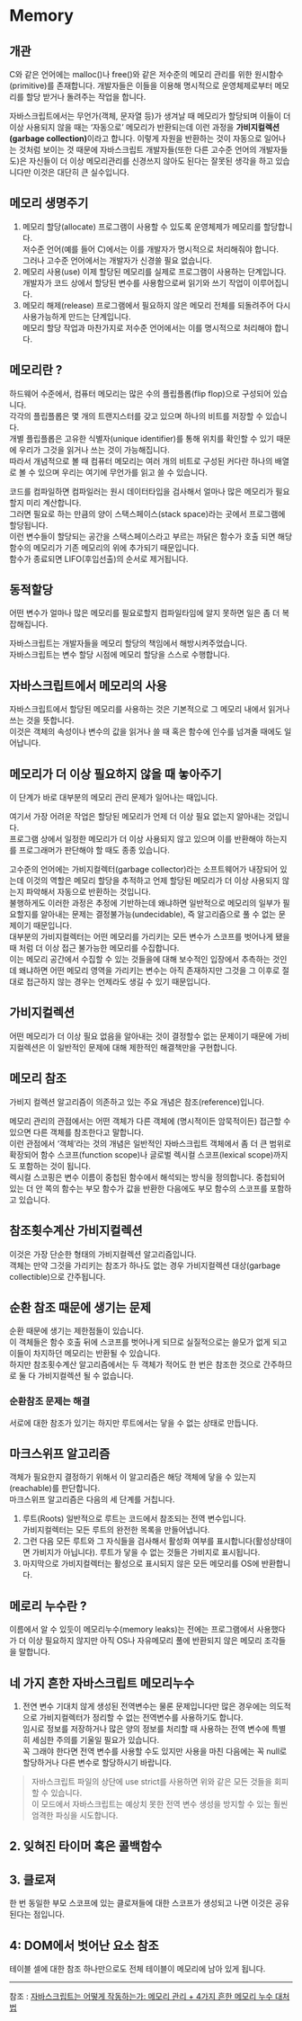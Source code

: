 
# Memory

## 개관
C와 같은 언어에는 malloc()나 free()와 같은 저수준의 메모리 관리를 위한 원시함수(primitive)를 존재합니다. 개발자들은 이들을 이용해 명시적으로 운영체제로부터 메모리를 할당 받거나 돌려주는 작업을 합니다.  

자바스크립트에서는 무언가(객체, 문자열 등)가 생겨날 때 메모리가 할당되며 이들이 더 이상 사용되지 않을 때는 ‘자동으로’ 메모리가 반환되는데 이런 과정을 <b>가비지컬렉션(garbage collection)</b>이라고 합니다. 이렇게 자원을 반환하는 것이 자동으로 일어나는 것처럼 보이는 것 때문에 자바스크립트 개발자들(또한 다른 고수준 언어의 개발자들도)은 자신들이 더 이상 메모리관리를 신경쓰지 않아도 된다는 잘못된 생각을 하고 있습니다만 이것은 대단히 큰 실수입니다.

## 메모리 생명주기
1. 메모리 할당(allocate)
프로그램이 사용할 수 있도록 운영체제가 메모리를 할당합니다.  
저수준 언어(예를 들어 C)에서는 이를 개발자가 명시적으로 처리해줘야 합니다.  
그러나 고수준 언어에서는 개발자가 신경쓸 필요 없습니다.  
1. 메모리 사용(use)
이제 할당된 메모리를 실제로 프로그램이 사용하는 단계입니다.  
개발자가 코드 상에서 할당된 변수를 사용함으로써 읽기와 쓰기 작업이 이루어집니다.  
1. 메모리 해제(release)
프로그램에서 필요하지 않은 메모리 전체를 되돌려주어 다시 사용가능하게 만드는 단계입니다.  
메모리 할당 작업과 마찬가지로 저수준 언어에서는 이를 명시적으로 처리해야 합니다.  

## 메모리란 ?
하드웨어 수준에서, 컴퓨터 메모리는 많은 수의 플립플롭(flip flop)으로 구성되어 있습니다.  
각각의 플립플롭은 몇 개의 트랜지스터를 갖고 있으며 하나의 비트를 저장할 수 있습니다.  
개별 플립플롭은 고유한 식별자(unique identifier)를 통해 위치를 확인할 수 있기 때문에 우리가 그것을 읽거나 쓰는 것이 가능해집니다.  
따라서 개념적으로 볼 때 컴퓨터 메모리는 여러 개의 비트로 구성된 커다란 하나의 배열로 볼 수 있으며 우리는 여기에 무언가를 읽고 쓸 수 있습니다.  

코드를 컴파일하면 컴파일러는 원시 데이터타입을 검사해서 얼마나 많은 메모리가 필요할지 미리 계산합니다.  
그러면 필요로 하는 만큼의 양이 스택스페이스(stack space)라는 곳에서 프로그램에 할당됩니다.  
이런 변수들이 할당되는 공간을 스택스페이스라고 부르는 까닭은 함수가 호출 되면 해당 함수의 메모리가 기존 메모리의 위에 추가되기 때문입니다.  
함수가 종료되면 LIFO(후입선출)의 순서로 제거됩니다.  

## 동적할당
어떤 변수가 얼마나 많은 메모리를 필요로할지 컴파일타임에 알지 못하면 일은 좀 더 복잡해집니다.  

자바스크립트는 개발자들을 메모리 할당의 책임에서 해방시켜주었습니다.  
자바스크립트는 변수 할당 시점에 메모리 할당을 스스로 수행합니다.

## 자바스크립트에서 메모리의 사용
자바스크립트에서 할당된 메모리를 사용하는 것은 기본적으로 그 메모리 내에서 읽거나 쓰는 것을 뜻합니다.  
이것은 객체의 속성이나 변수의 값을 읽거나 쓸 때 혹은 함수에 인수를 넘겨줄 때에도 일어납니다.  

## 메모리가 더 이상 필요하지 않을 때 놓아주기
이 단계가 바로 대부분의 메모리 관리 문제가 일어나는 때입니다.  

여기서 가장 어려운 작업은 할당된 메모리가 언제 더 이상 필요 없는지 알아내는 것입니다.  
프로그램 상에서 일정한 메모리가 더 이상 사용되지 않고 있으며 이를 반환해야 하는지를 프로그래머가 판단해야 할 때도 종종 있습니다.  

고수준의 언어에는 가비지컬렉터(garbage collector)라는 소프트웨어가 내장되어 있는데 이것의 역할은 메모리 할당을 추적하고 언제 할당된 메모리가 더 이상 사용되지 않는지 파악해서 자동으로 반환하는 것입니다.  
불행하게도 이러한 과정은 추정에 기반하는데 왜냐하면 일반적으로 메모리의 일부가 필요할지를 알아내는 문제는 결정불가능(undecidable), 즉 알고리즘으로 풀 수 없는 문제이기 때문입니다.  
대부분의 가비지컬렉터는 어떤 메모리를 가리키는 모든 변수가 스코프를 벗어나게 됐을 때 처럼 더 이상 접근 불가능한 메모리를 수집합니다.  
이는 메모리 공간에서 수집할 수 있는 것들을에 대해 보수적인 입장에서 추측하는 것인데 왜냐하면 어떤 메모리 영역을 가리키는 변수는 아직 존재하지만 그것을 그 이후로 절대로 접근하지 않는 경우는 언제라도 생길 수 있기 때문입니다.  

## 가비지컬렉션
어떤 메모리가 더 이상 필요 없음을 알아내는 것이 결정할수 없는 문제이기 때문에 가비지컬렉션은 이 일반적인 문제에 대해 제한적인 해결책만을 구현합니다.  

## 메모리 참조
가비지 컬렉션 알고리즘이 의존하고 있는 주요 개념은 참조(reference)입니다.  

메모리 관리의 관점에서는 어떤 객체가 다른 객체에 (명시적이든 암묵적이든) 접근할 수 있으면 다른 객체를 참조한다고 말합니다.  
이런 관점에서 ‘객체’라는 것의 개념은 일반적인 자바스크립트 객체에서 좀 더 큰 범위로 확장되어 함수 스코프(function scope)나 글로벌 렉시컬 스코프(lexical scope)까지도 포함하는 것이 됩니다.  
렉시컬 스코핑은 변수 이름이 중첩된 함수에서 해석되는 방식을 정의합니다. 중첩되어 있는 더 안 쪽의 함수는 부모 함수가 값을 반환한 다음에도 부모 함수의 스코프를 포함하고 있습니다.  

## 참조횟수계산 가비지컬렉션
이것은 가장 단순한 형태의 가비지컬렉션 알고리즘입니다.  
객체는 만약 그것을 가리키는 참조가 하나도 없는 경우 가비지컬렉션 대상(garbage collectible)으로 간주됩니다.  


## 순환 참조 때문에 생기는 문제
순환 때문에 생기는 제한점들이 있습니다.  
이 객체들은 함수 호출 뒤에 스코프를 벗어나게 되므로 실질적으로는 쓸모가 없게 되고 이들이 차지하던 메모리는 반환될 수 있습니다.  
하지만 참조횟수계산 알고리즘에서는 두 객체가 적어도 한 번은 참조한 것으로 간주하므로 둘 다 가비지컬렉션 될 수 없습니다.  

### 순환참조 문제는 해결
서로에 대한 참조가 있기는 하지만 루트에서는 닿을 수 없는 상태로 만듭니다.  

## 마크스위프 알고리즘
객체가 필요한지 결정하기 위해서 이 알고리즘은 해당 객체에 닿을 수 있는지(reachable)를 판단합니다.  
마크스위프 알고리즘은 다음의 세 단계를 거칩니다.  

1. 루트(Roots)
일반적으로 루트는 코드에서 참조되는 전역 변수입니다.  
가비지컬렉터는 모든 루트의 완전한 목록을 만들어냅니다.  
1. 그런 다음 모든 루트와 그 자식들을 검사해서 활성화 여부를 표시합니다(활성상태이면 가비지가 아닙니다). 루트가 닿을 수 없는 것들은 가비지로 표시됩니다.
1. 마지막으로 가비지컬렉터는 활성으로 표시되지 않은 모든 메모리를 OS에 반환합니다.

## 메로리 누수란 ?
이름에서 알 수 있듯이 메모리누수(memory leaks)는 전에는 프로그램에서 사용했다가 더 이상 필요하지 않지만 아직 OS나 자유메모리 풀에 반환되지 않은 메모리 조각들을 말합니다.  


## 네 가지 흔한 자바스크립트 메모리누수
1. 전연 변수
기대치 않게 생성된 전역변수는 물론 문제입니다만 많은 경우에는 의도적으로 가비지컬렉터가 정리할 수 없는 전역변수를 사용하기도 합니다.   
임시로 정보를 저장하거나 많은 양의 정보를 처리할 때 사용하는 전역 변수에 특별히 세심한 주의를 기울일 필요가 있습니다.  
꼭 그래야 한다면 전역 변수를 사용할 수도 있지만 사용을 마친 다음에는 꼭 null로 할당하거나 다른 변수로 할당하시기 바랍니다.  
> 자바스크립트 파일의 상단에 use strict를 사용하면 위와 같은 모든 것들을 회피할 수 있습니다.  
>이 모드에서 자바스크립트는 예상치 못한 전역 변수 생성을 방지할 수 있는 훨씬 엄격한 파싱을 시도합니다.  

## 2. 잊혀진 타이머 혹은 콜백함수

## 3. 클로져
한 번 동일한 부모 스코프에 있는 클로져들에 대한 스코프가 생성되고 나면 이것은 공유된다는 점입니다.  


## 4: DOM에서 벗어난 요소 참조
테이블 셀에 대한 참조 하나만으로도 전체 테이블이 메모리에 남아 있게 됩니다.  

---
참조 : [자바스크립트는 어떻게 작동하는가: 메모리 관리 + 4가지 흔한 메모리 누수 대처법](https://engineering.huiseoul.com/%EC%9E%90%EB%B0%94%EC%8A%A4%ED%81%AC%EB%A6%BD%ED%8A%B8%EB%8A%94-%EC%96%B4%EB%96%BB%EA%B2%8C-%EC%9E%91%EB%8F%99%ED%95%98%EB%8A%94%EA%B0%80-%EB%A9%94%EB%AA%A8%EB%A6%AC-%EA%B4%80%EB%A6%AC-4%EA%B0%80%EC%A7%80-%ED%9D%94%ED%95%9C-%EB%A9%94%EB%AA%A8%EB%A6%AC-%EB%88%84%EC%88%98-%EB%8C%80%EC%B2%98%EB%B2%95-5b0d217d788d)